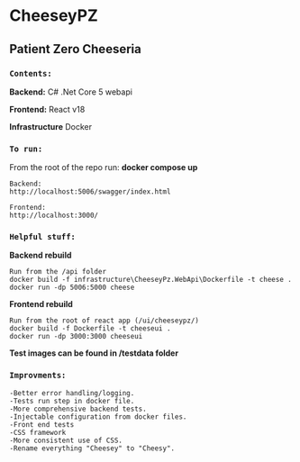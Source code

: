 # CheeseyPZ

## Patient Zero Cheeseria

### `Contents:`

**Backend:**
C# .Net Core 5 webapi

**Frontend:**
React v18

**Infrastructure**
Docker

### `To run:`

From the root of the repo run: **docker compose up**

    Backend:
    http://localhost:5006/swagger/index.html

    Frontend:
    http://localhost:3000/

### `Helpful stuff:`

**Backend rebuild**

    Run from the /api folder
    docker build -f infrastructure\CheeseyPz.WebApi\Dockerfile -t cheese .
    docker run -dp 5006:5000 cheese

**Frontend rebuild**

    Run from the root of react app (/ui/cheeseypz/)
    docker build -f Dockerfile -t cheeseui .
    docker run -dp 3000:3000 cheeseui

**Test images can be found in /testdata folder**

### `Improvments:`

    -Better error handling/logging.
    -Tests run step in docker file.
    -More comprehensive backend tests.
    -Injectable configuration from docker files.
    -Front end tests
    -CSS framework
    -More consistent use of CSS.
    -Rename everything "Cheesey" to "Cheesy".
